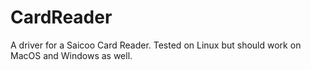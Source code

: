 # CardReader
A driver for a Saicoo Card Reader. Tested on Linux but should work on MacOS and Windows as well.
